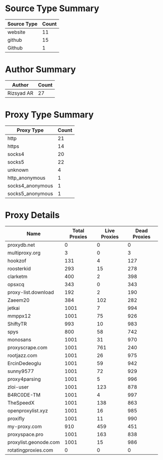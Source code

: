 # Source Type Summary

| Source Type | Count |
|-------------|-------|
| website | 11 |
| github | 15 |
| Github | 1 |


# Author Summary

| Author | Count |
|--------|-------|
| Rizsyad AR | 27 |


# Proxy Type Summary

| Proxy Type | Count |
|------------|-------|
| http | 21 |
| https | 14 |
| socks4 | 20 |
| socks5 | 22 |
| unknown | 4 |
| http_anonymous | 1 |
| socks4_anonymous | 1 |
| socks5_anonymous | 1 |


# Proxy Details

| Name | Total Proxies | Live Proxies | Dead Proxies |
|------|---------------|--------------|---------------|
| proxydb.net | 0 | 0 | 0 |
| multiproxy.org | 3 | 0 | 3 |
| hookzof | 131 | 4 | 127 |
| roosterkid | 293 | 15 | 278 |
| clarketm | 400 | 2 | 398 |
| opsxcq | 343 | 0 | 343 |
| proxy-list.download | 192 | 2 | 190 |
| Zaeem20 | 384 | 102 | 282 |
| jetkai | 1001 | 7 | 994 |
| mmppx12 | 1001 | 75 | 926 |
| ShiftyTR | 993 | 10 | 983 |
| spys | 800 | 58 | 742 |
| monosans | 1001 | 31 | 970 |
| proxyscrape.com | 1001 | 761 | 240 |
| rootjazz.com | 1001 | 26 | 975 |
| ErcinDedeoglu | 1001 | 59 | 942 |
| sunny9577 | 1001 | 72 | 929 |
| proxy4parsing | 1001 | 5 | 996 |
| zloi-user | 1001 | 123 | 878 |
| B4RC0DE-TM | 1001 | 4 | 997 |
| TheSpeedX | 1001 | 138 | 863 |
| openproxylist.xyz | 1001 | 16 | 985 |
| proxifly | 1001 | 11 | 990 |
| my-proxy.com | 910 | 459 | 451 |
| proxyspace.pro | 1001 | 163 | 838 |
| proxylist.geonode.com | 1001 | 15 | 986 |
| rotatingproxies.com | 0 | 0 | 0 |

